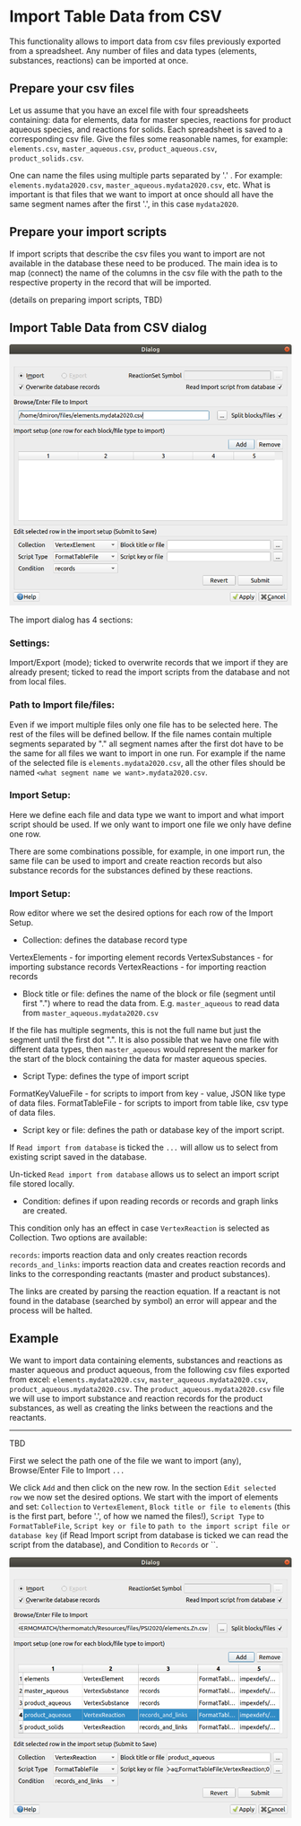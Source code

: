 # Import Table Data from CSV

This functionality allows to import data from csv files previously exported from a spreadsheet. Any number of files and data types (elements, substances, reactions) can be imported at once.

## Prepare your csv files

Let us assume that you have an excel file with four spreadsheets containing: data for elements, data for master species, reactions for product aqueous species, and reactions for solids. Each spreadsheet is saved to a corresponding csv file. Give the files some reasonable names, for example: `elements.csv`, `master_aqueous.csv`, `product_aqueous.csv`, `product_solids.csv`.

One can name the files using multiple parts separated by '.' . For example: `elements.mydata2020.csv`, `master_aqueous.mydata2020.csv`, etc. What is important is that files that we want to import at once should all have the same segment names after the first '.', in this case `mydata2020`.

## Prepare your import scripts

If import scripts that describe the csv files you want to import are not available in the database these need to be produced. The main idea is to map (connect) the name of the columns in the csv file with the path to the respective property in the record that will be imported.

(details on preparing import scripts, TBD)

## Import Table Data from CSV dialog

![Import CSV Dialog][dialog-csv]

The import dialog has 4 sections:

### Settings:

Import/Export (mode); ticked to overwrite records that we import if they are already present; ticked to read the import scripts from the database and not from local files.

### Path to Import file/files:

Even if we import multiple files only one file has to be selected here. The rest of the files will be defined bellow. If the file names contain multiple segments separated by "." all segment names after the first dot have to be the same for all files we want to import in one run. For example if the name of the selected file is `elements.mydata2020.csv`, all the other files should be named `<what segment name we want>.mydata2020.csv`.

### Import Setup:

Here we define each file and data type we want to import and what import script should be used. If we only want to import one file we only have define one row. 

There are some combinations possible, for example, in one import run, the same file can be used to import and create reaction records but also substance records for the substances defined by these reactions.

### Import Setup:

Row editor where we set the desired options for each row of the Import Setup.

* Collection: defines the database record type

VertexElements - for importing element records
VertexSubstances - for importing substance records
VertexReactions - for importing reaction records

* Block title or file: defines the name of the block or file (segment until first ".") where to read the data from. E.g. `master_aqueous` to read data from `master_aqueous.mydata2020.csv`

If the file has multiple segments, this is not the full name but just the segment until the first dot ".". It is also possible that we have one file with different data types, then `master_aqueous` would represent the marker for the start of the block containing the data for master aqueous species.

* Script Type: defines the type of import script

FormatKeyValueFile - for scripts to import from key - value, JSON like type of data files.
FormatTableFile - for scripts to import from table like, csv type of data files.

* Script key or file: defines the path or database key of the import script.

If `Read import from database` is ticked the `...` will allow us to select from existing script saved in the database.

Un-ticked `Read import from database` allows us to select an import script file stored locally.

* Condition: defines if upon reading records or records and graph links are created.

This condition only has an effect in case `VertexReaction` is selected as Collection. Two options are available:

`records`: imports reaction data and only creates reaction records
`records_and_links`: imports reaction data and creates reaction records and links to the corresponding reactants (master and product substances).

The links are created by parsing the reaction equation. If a reactant is not found in the database (searched by symbol) an error will appear and the process will be halted.

## Example

We want to import data containing elements, substances and reactions as master aqueous and product aqueous, from the following csv files exported from excel: `elements.mydata2020.csv`, `master_aqueous.mydata2020.csv`, `product_aqueous.mydata2020.csv`. The `product_aqueous.mydata2020.csv` file we will use to import substance and reaction records for the product substances, as well as creating the links between the reactions and the reactants. 



------

TBD



First we select the path one of the file we want to import (any), Browse/Enter File to Import `...`


We click `Add` and then click on the new row. In the section `Edit selected row` we now set the desired options. We start with the import of elements and set: `Collection` to `VertexElement`, `Block title or file to` `elements` (this is the first part, before '.', of how we named the files!), `Script Type` to `FormatTableFile`, `Script key or file` to `path to the import script file or database key` (if Read Import script from database is ticked we can read the script from the database), and Condition to `Records` or ``.


![Import CSV Dialog][dialog-full]

[dialog-full]: images/ImporCSVDialog.png "Import CSV Dialog"
[dialog-csv]: images/csv-dialog-file.png "Import CSV Dialog"